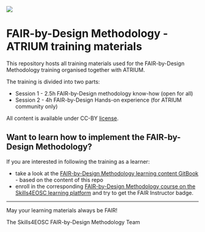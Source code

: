 ![](./resources/attachments/header.png)

# FAIR-by-Design Methodology - ATRIUM training materials

This repository hosts all training materials used for the FAIR-by-Design Methodology training organised together with ATRIUM. 

The training is divided into two parts:

- Session 1 - 2.5h FAIR-by-Design methodology know-how (open for all)
- Session 2 - 4h FAIR-by-Design Hands-on experience (for ATRIUM community only)


All content is available under CC-BY [license](./LICENSE.txt).

## Want to learn how to implement the FAIR-by-Design Methodology?

If you are interested in following the training as a learner:

- take a look at the [FAIR-by-Design Methodology learning content GitBook](https://fair-by-design-methodology.github.io/FAIR-by-Design_ToT/latest/) - based on the content of this repo
- enroll in the corresponding [FAIR-by-Design Methodology course on the Skills4EOSC learning platform](https://learning.skills4eosc.eu/course/view.php?id=19) and try to get the FAIR Instructor badge.


---

May your learning materials always be FAIR!


The Skills4EOSC FAIR-by-Design Methodology Team

